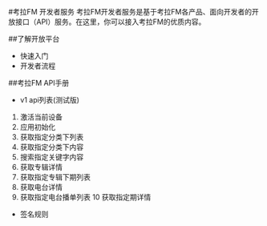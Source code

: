 #考拉FM 开发者服务
考拉FM开发者服务是基于考拉FM各产品、面向开发者的开放接口（API）服务。在这里，你可以接入考拉FM的优质内容。

##了解开放平台
+ 快速入门
+ 开发者流程

##考拉FM API手册
+ v1 api列表(测试版)

1. 激活当前设备
2. 应用初始化
3. 获取指定分类下列表
4. 获取指定分类下内容
5. 搜索指定关键字内容
6. 获取专辑详情
7. 获取指定专辑下期列表
8. 获取电台详情
9. 获取指定电台播单列表
10 获取指定期详情

+ 签名规则
